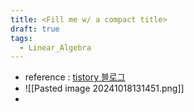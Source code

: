 ```yaml
---
title: <Fill me w/ a compact title>
draft: true
tags:
  - Linear_Algebra
---
```

- reference : [tistory 블로그](https://sine-qua-none.tistory.com/69)
- ![[Pasted image 20241018131451.png]]
- 